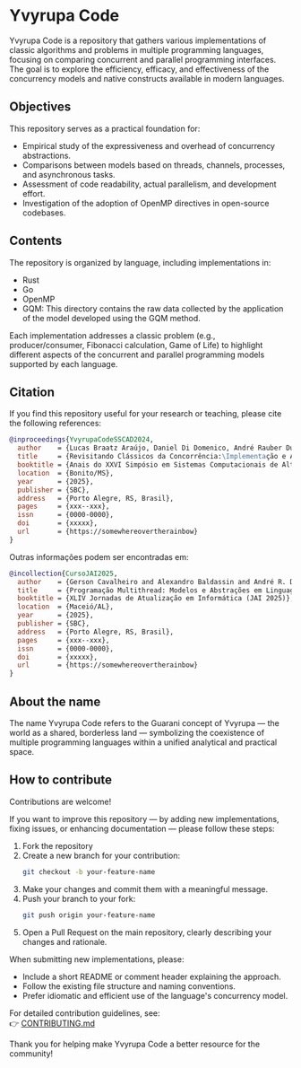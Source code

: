 # Yvyrupa Code

Yvyrupa Code is a repository that gathers various implementations of classic algorithms and problems in multiple programming languages, focusing on comparing concurrent and parallel programming interfaces. The goal is to explore the efficiency, efficacy, and effectiveness of the concurrency models and native constructs available in modern languages.

## Objectives

This repository serves as a practical foundation for:

- Empirical study of the expressiveness and overhead of concurrency abstractions.
- Comparisons between models based on threads, channels, processes, and asynchronous tasks.
- Assessment of code readability, actual parallelism, and development effort.
- Investigation of the adoption of OpenMP directives in open-source codebases.

## Contents

The repository is organized by language, including implementations in:

- Rust
- Go
- OpenMP
- GQM: This directory contains the raw data collected by the application of the model developed using the GQM method.

Each implementation addresses a classic problem (e.g., producer/consumer, Fibonacci calculation, Game of Life) to highlight different aspects of the concurrent and parallel programming models supported by each language.

## Citation

If you find this repository useful for your research or teaching, please cite the following references:

```bibtex
@inproceedings{YvyrupaCodeSSCAD2024,
  author    = {Lucas Braatz Araújo, Daniel Di Domenico, André Rauber Du Bois, Gerson Geraldo H. Cavalheiro},
  title     = {Revisitando Clássicos da Concorrência:\Implementação e Avaliação em OpenMP, Rust e Golang},
  booktitle = {Anais do XXVI Simpósio em Sistemas Computacionais de Alto Desempenho},
  location  = {Bonito/MS},
  year      = {2025},
  publisher = {SBC},
  address   = {Porto Alegre, RS, Brasil},
  pages     = {xxx--xxx},
  issn      = {0000-0000},
  doi       = {xxxxx},
  url       = {https://somewhereovertherainbow}
}
```

Outras informações podem ser encontradas em:

```bibtex
@incollection{CursoJAI2025,
  author    = {Gerson Cavalheiro and Alexandro Baldassin and André R. Du Bois},
  title     = {Programação Multithread: Modelos e Abstrações em Linguagens Contemporâneas},
  booktitle = {XLIV Jornadas de Atualização em Informática (JAI 2025)},
  location  = {Maceió/AL},
  year      = {2025},
  publisher = {SBC},
  address   = {Porto Alegre, RS, Brasil},
  pages     = {xxx--xxx},
  issn      = {0000-0000},
  doi       = {xxxxx},
  url       = {https://somewhereovertherainbow}
}
```

## About the name

The name Yvyrupa Code refers to the Guarani concept of Yvyrupa — the world as a shared, borderless land — symbolizing the coexistence of multiple programming languages within a unified analytical and practical space.

##  How to contribute

Contributions are welcome!

If you want to improve this repository — by adding new implementations, fixing issues, or enhancing documentation — please follow these steps:

1. Fork the repository
2. Create a new branch for your contribution:
   ```bash
   git checkout -b your-feature-name
   ```
3. Make your changes and commit them with a meaningful message.
4. Push your branch to your fork:
   ```bash
   git push origin your-feature-name
   ```
5. Open a Pull Request on the main repository, clearly describing your changes and rationale.

When submitting new implementations, please:

- Include a short README or comment header explaining the approach.
- Follow the existing file structure and naming conventions.
- Prefer idiomatic and efficient use of the language's concurrency model.

 For detailed contribution guidelines, see:\
👉 [CONTRIBUTING.md](CONTRIBUTING.md)

Thank you for helping make Yvyrupa Code a better resource for the community!
